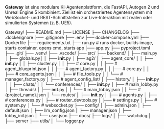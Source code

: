 **Gateway** ist eine modulare KI-Agentenplattform, die FastAPI, Autogen 2 und Unreal Engine 5 kombiniert. Ziel ist ein orchestriertes Agentensystem mit WebSocket- und REST-Schnittstellen zur Live-Interaktion mit realen oder simulierten Systemen (z. B. UE5).

Gateway/
├── README.md
├── LICENSE
├── CHANGELOG
├── .dockerignore
├── .gitignore
├── .env
├── docker-compose.yml
├── Dockerfile
├── requirements.txt
├── run.py # runs docker, builds image, starts container, opens cmd, starts app
├── app.py
├── pyproject.toml
├── .git/
├── .venv/
├── .vscode/
├── src/
├── backend/
│   ├── main.py
│   ├── globals.py│
│   ├── __init__.py
│   ├── ag2/
│   ├── agent_core/
│   │   ├── __init__.py
│   │   ├── cluster.py 
│   │   ├── # core.py
│   │   ├── # agent_blueprint.json
│   │   ├── # agent_factory.py 
│   │   ├── # core.py
│   │   ├── # core_agents.json
│   │   ├── # file_tools.py 
│   │   └── # manager_factory.py 
│   ├── # agent_config_list/
│   ├── history/
│       ├── __init__.py
│   │   ├── chats/
│   │   └── conferences/
│           ├── __init__.py
│           ├── # main_lobby.py
│   ├── threads/
│       ├── __init__.py
│   │   └── # main_lobby.json
│   |   └── # {project_name}.json
│   └── routes/
│       ├── __init__.py
│       ├── # agents.py
│       ├── # conferences.py
│       ├── # router_devtools.py
│       ├── # settings.py
│       ├── # system.py
│       └── # websocket.py
├── config/
│   ├── admin.json
│   ├── default.json
│   ├── llm_config.json
│   ├── manager.json
│   ├── lobby_init.json
│   └── user.json
├── docs/
├── logs/
│   ├── watchdog
│   ├── server
├── utils/
│   └── logger.py
